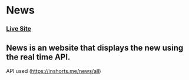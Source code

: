 # News

### [Live Site](https://64d3a5aa765d6c74ad77a50f--flourishing-concha-24375f.netlify.app/)

## News is an website that displays the new using the real time API. 

API used (https://inshorts.me/news/all)